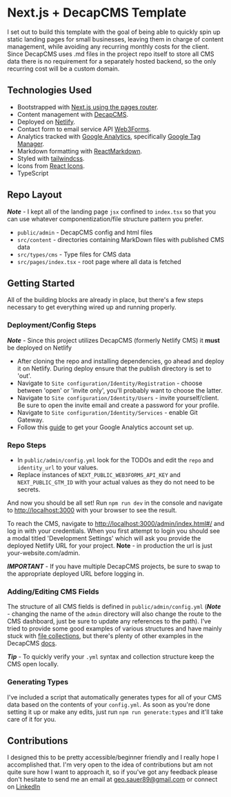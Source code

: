 # Next.js + DecapCMS Template

I set out to build this template with the goal of being able to quickly spin up static landing pages for small businesses, leaving them in charge of content management, while avoiding any recurring monthly costs for the client. Since DecapCMS uses .md files in the project repo itself to store all CMS data there is no requirement for a separately hosted backend, so the only recurring cost will be a custom domain.

## Technologies Used

- Bootstrapped with [Next.js using the pages router](https://nextjs.org/learn-pages-router).
- Content management with [DecapCMS](https://decapcms.org/docs).
- Deployed on [Netlify](https://www.netlify.com/).
- Contact form to email service API [Web3Forms](https://web3forms.com/).
- Analytics tracked with [Google Analytics](https://developers.google.com/analytics/learn/beginners#step-1:-set-up-google-analytics), specifically [Google Tag Manager](https://tagmanager.google.com/).
- Markdown formatting with [ReactMarkdown](https://www.npmjs.com/package/react-markdown/v/8.0.6).
- Styled with [tailwindcss](https://tailwindcss.com/).
- Icons from [React Icons](https://www.npmjs.com/package/react-icons).
- TypeScript

## Repo Layout

_**Note**_ - I kept all of the landing page `jsx` confined to `index.tsx` so that you can use whatever componentization/file structure pattern you prefer.

- `public/admin` - DecapCMS config and html files
- `src/content` - directories containing MarkDown files with published CMS data
- `src/types/cms` - Type files for CMS data
- `src/pages/index.tsx` - root page where all data is fetched

## Getting Started

All of the building blocks are already in place, but there's a few steps necessary to get everything wired up and running properly.

### Deployment/Config Steps

_**Note**_ - Since this project utilizes DecapCMS (formerly Netlify CMS) it **must** be deployed on Netlify

- After cloning the repo and installing dependencies, go ahead and deploy it on Netlify. During deploy ensure that the publish directory is set to 'out'.
- Navigate to `Site configuration/Identity/Registration` - choose between 'open' or 'invite only', you'll probably want to choose the latter.
- Navigate to `Site configuration/Identity/Users` - invite yourself/client. Be sure to open the invite email and create a password for your profile.
- Navigate to `Site configuration/Identity/Services` - enable Git Gateway.
- Follow this [guide](https://support.google.com/analytics/answer/9304153?sjid=8472082799570998813-NC#add-tag&zippy=%2Cadd-the-google-tag-directly-to-your-web-pages) to get your Google Analytics account set up.

### Repo Steps

- In `public/admin/config.yml` look for the TODOs and edit the `repo` and `identity_url` to your values.
- Replace instances of `NEXT_PUBLIC_WEB3FORMS_API_KEY` and `NEXT_PUBLIC_GTM_ID` with your actual values as they do not need to be secrets.

And now you should be all set! Run `npm run dev` in the console and navigate to [http://localhost:3000](http://localhost:3000) with your browser to see the result.

To reach the CMS, navigate to [http://localhost:3000/admin/index.html#/](http://localhost:3000/admin/index.html#/) and log in with your credentials. When you first attempt to login you should see a modal titled 'Development Settings' which will ask you provide the deployed Netlify URL for your project. **Note** - in production the url is just your-website.com/admin.

_**IMPORTANT**_ - If you have multiple DecapCMS projects, be sure to swap to the appropriate deployed URL before logging in.

### Adding/Editing CMS Fields

The structure of all CMS fields is defined in `public/admin/config.yml` (_**Note**_ - changing the name of the `admin` directory will also change the route to the CMS dashboard, just be sure to update any references to the path). I've tried to provide some good examples of various structures and have mainly stuck with [file collections](https://decapcms.org/docs/collection-file/), but there's plenty of other examples in the DecapCMS [docs](https://decapcms.org/docs).

_**Tip**_ - To quickly verify your `.yml` syntax and collection structure keep the CMS open locally.

### Generating Types

I've included a script that automatically generates types for all of your CMS data based on the contents of your `config.yml`. As soon as you're done setting it up or make any edits, just run `npm run generate:types` and it'll take care of it for you.

## Contributions

I designed this to be pretty accessible/beginner friendly and I really hope I accomplished that. I'm very open to the idea of contributions but am not quite sure how I want to approach it, so if you've got any feedback please don't hesitate to send me an email at <geo.sauer89@gmail.com> or connect on [LinkedIn](https://www.linkedin.com/in/geosauer/)
